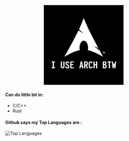 <center>
    <img src="./arch.png">
</center>

#### Can do little bit in:
- C/C++
- Rust

#### Github says my Top Languages are :
![Top Languages](https://github-readme-stats.vercel.app/api/top-langs/?username=commrade-goad&layout=compact&theme=radical)

